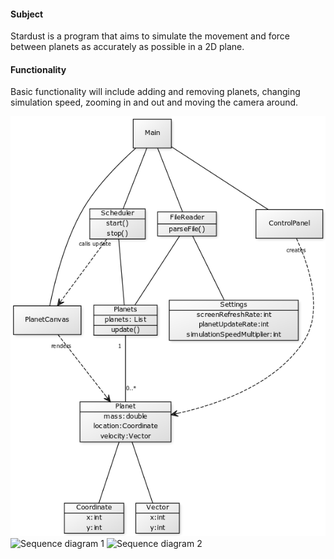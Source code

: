#### Subject
  Stardust is a program that aims to simulate the movement and force between planets as accurately as possible in a 2D plane.
  
#### Functionality
  Basic functionality will include adding and removing planets, changing simulation speed, zooming in and out and moving the camera around.

![Class diagram](class_diagram3.png)
![Sequence diagram 1](Planet_creation_seqDiagram.png)
![Sequence diagram 2](filereader.png)
